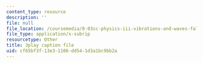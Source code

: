 ```yaml
---
content_type: resource
description: ''
file: null
file_location: /coursemedia/8-03sc-physics-iii-vibrations-and-waves-fall-2016/cf65bf3f13e31106dd541d3a1bc9bb2a_In0E5_JrPpo.srt
file_type: application/x-subrip
resourcetype: Other
title: 3play caption file
uid: cf65bf3f-13e3-1106-dd54-1d3a1bc9bb2a
---
```


